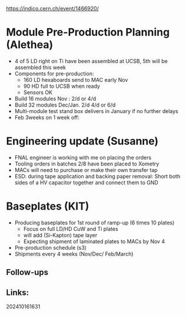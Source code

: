 https://indico.cern.ch/event/1466920/


# Module Pre-Production Planning (Alethea)
- 4 of 5 LD right on Ti have been assembled at UCSB, 5th will be assembled this week
- Components for pre-production: 
	- 160 LD hexaboards send to MAC early Nov
	- 90 HD full to UCSB when ready 
	- Sensors OK 
- Build 16 modules Nov : 2/d or 4/d
- Build 32 modules Dec/Jan. 2/d 4/d or 6/d
- Multi-module test stand box delivers in January if no further delays
- Feb 3weeks on 1 week off: 

# Engineering update (Susanne)
- FNAL engineer is working with me on placing the orders
-  Tooling orders in batches 2/8 have been placed to Xometry
- MACs will need to purchase or make their own transfer tap
- ESD: during tape application and backing paper removal: Short both sides of a HV capacitor together and connect them to GND

# Baseplates (KIT)
- Producing baseplates for 1st round of ramp-up (6 times 10 plates)
	- Focus on full LD/HD CuW and Ti plates
	- will add (Si-Kapton) tape layer
	- Expecting shipment of laminated plates to MACs by Nov 4
- Pre-production schedule (s3)
- Shipments every 4 weeks (Nov/Dec/ Feb/March)



## Follow-ups


## Links: 



202410161631
